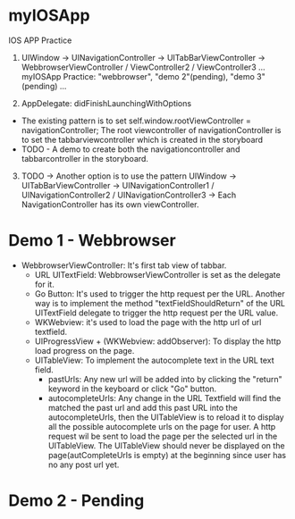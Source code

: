 # myIOSApp
IOS APP Practice
1. UIWindow -> UINavigationController -> UITabBarViewController -> WebbrowserViewController / ViewController2 / ViewController3 ...
myIOSApp Practice: "webbrowser", "demo 2"(pending), "demo 3"(pending) ...

2. AppDelegate: didFinishLaunchingWithOptions
  + The existing pattern is to set self.window.rootViewController = navigationController; The root viewcontroller of navigationController is to set the tabbarviewcontroller which is created in the storyboard
  + TODO - A demo to create both the navigationcontroller and tabbarcontroller in the storyboard.

3. TODO -> Another option is to use the pattern UIWindow -> UITabBarViewController -> UINavigationController1 / UINavigationController2 / UINavigationController3 -> Each NavigationController has its own viewController.

# Demo 1 - Webbrowser
+ WebbrowserViewController: It's first tab view of tabbar.
  - URL UITextField: WebbrowserViewController is set as the delegate for it.
  - Go Button: It's used to trigger the http request per the URL. Another way is to implement the method "textFieldShouldReturn" of the URL UITextField delegate to trigger the http request per the URL value.
  - WKWebview: it's used to load the page with the http url of url textfield.
  - UIProgressView + (WKWebview: addObserver): To display the http load progress on the  page.
  - UITableView: To implement the autocomplete text in the URL text field.
    * pastUrls: Any new url will be added into by clicking the "return" keyword in the keyboard or click "Go" button.
    * autocompleteUrls: Any change in the URL Textfield will find the matched the past url and add this past URL into the autocompleteUrls, then the UITableView is to reload it to display all the possible autocomplete urls on the page for user. A http request wil be sent to load the page per the selected url in the UITableView. The UITableView should never be displayed on the page(autCompleteUrls is empty) at the beginning since user has no any post url yet.
 # Demo 2 - Pending
